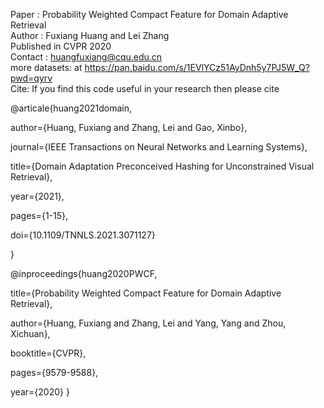 Paper : Probability Weighted Compact Feature for Domain Adaptive Retrieval<br />
Author : Fuxiang Huang and Lei Zhang<br />
Published in CVPR 2020<br />
Contact : huangfuxiang@cqu.edu.cn<br />
more datasets: at https://pan.baidu.com/s/1EVlYCz51AyDnh5y7PJ5W_Q?pwd=qyrv<br />
Cite: If you find this code useful in your research then please cite

@articale{huang2021domain,

  author={Huang, Fuxiang and Zhang, Lei and Gao, Xinbo},  
  
  journal={IEEE Transactions on Neural Networks and Learning Systems},  
  
  title={Domain Adaptation Preconceived Hashing for Unconstrained Visual Retrieval},  
  
  year={2021},
  
  pages={1-15},  
  
  doi={10.1109/TNNLS.2021.3071127}
  
}

@inproceedings{huang2020PWCF,

  title={Probability Weighted Compact Feature for Domain Adaptive Retrieval},
  
  author={Huang, Fuxiang and Zhang, Lei and Yang, Yang and Zhou, Xichuan},
  
  booktitle={CVPR},
  
  pages={9579-9588},
  
  year={2020}
}
